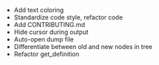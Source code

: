 - Add text coloring
- Standardize code style, refactor code
- Add CONTRIBUTING.md
- Hide cursor during output
- Auto-open dump file
- Differentiate between old and new nodes in tree
- Refactor get_definition